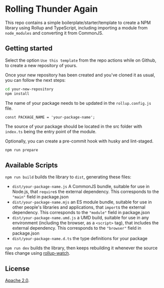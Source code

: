 # Rolling Thunder Again

This repo contains a simple boilerplate/starter/template to create a NPM library using Rollup and TypeScript, including importing a module from `node_modules` and converting it from CommonJS.

## Getting started

Select the option ```Use this template``` from the repo actions while on Github, to create a new repository of yours.

Once your new repository has been created and you've cloned it as usual, you can follow the next steps:

```bash
cd your-new-repository
npm install
```

The name of your package needs to be updated in the `rollup.config.js` file.

```
const PACKAGE_NAME = 'your-package-name';
```

The source of your package should be located in the src folder with `index.ts` being the entry point of the module.

Optionally, you can create a pre-commit hook with husky and lint-staged.

```bash
npm run prepare
```

## Available Scripts

`npm run build` builds the library to `dist`, generating these files:

- `dist/your-package-name.js`
  A CommonJS bundle, suitable for use in Node.js, that `require`s the external dependency. This corresponds to the `"main"` field in package.json
- `dist/your-package-name.mjs`
  an ES module bundle, suitable for use in other people's libraries and applications, that `import`s the external dependency. This corresponds to the `"module"` field in package.json
- `dist/your-package-name.umd.js`
  a UMD build, suitable for use in any environment (including the browser, as a `<script>` tag), that includes the external dependency. This corresponds to the `"browser"` field in package.json
- `dist/your-package-name.d.ts`
  the type definitions for your package

`npm run dev` builds the library, then keeps rebuilding it whenever the source files change using [rollup-watch](https://github.com/rollup/rollup-watch).

## License

[Apache 2.0](LICENSE).
